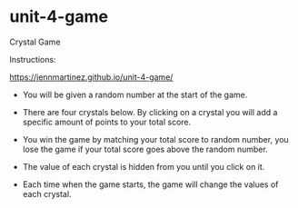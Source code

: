 # unit-4-game
Crystal Game

Instructions:

https://jennmartinez.github.io/unit-4-game/

- You will be given a random number at the start of the game.

- There are four crystals below. By clicking on a crystal you 
  will add a specific amount of points to your total score.

- You win the game by matching your total score to random 
  number, you lose the game if your total score goes above 
  the random number.

- The value of each crystal is hidden from you until you 
  click on it.

- Each time when the game starts, the game will change the 
  values of each crystal.
